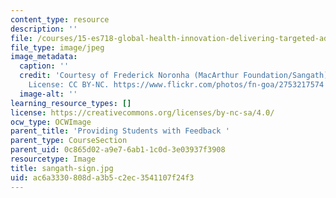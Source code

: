 ```yaml
---
content_type: resource
description: ''
file: /courses/15-es718-global-health-innovation-delivering-targeted-advice-to-an-organization-in-the-field-spring-2015/ac6a3330808da3b5c2ec3541107f24f3_sangath-sign.jpg
file_type: image/jpeg
image_metadata:
  caption: ''
  credit: 'Courtesy of Frederick Noronha (MacArthur Foundation/Sangath) on Flickr.
    License: CC BY-NC. https://www.flickr.com/photos/fn-goa/2753217574'
  image-alt: ''
learning_resource_types: []
license: https://creativecommons.org/licenses/by-nc-sa/4.0/
ocw_type: OCWImage
parent_title: 'Providing Students with Feedback '
parent_type: CourseSection
parent_uid: 0c865d02-a9e7-6ab1-1c0d-3e03937f3908
resourcetype: Image
title: sangath-sign.jpg
uid: ac6a3330-808d-a3b5-c2ec-3541107f24f3
---
```

